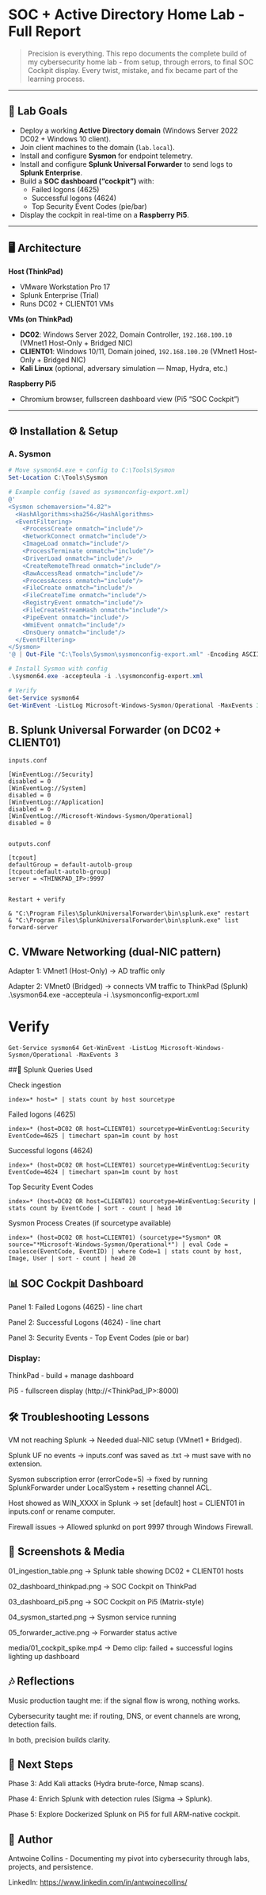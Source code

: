 # SOC + Active Directory Home Lab - Full Report

> Precision is everything. This repo documents the complete build of my cybersecurity home lab - from setup, through errors, to final SOC Cockpit display. Every twist, mistake, and fix became part of the learning process.

---

## 🎯 Lab Goals
- Deploy a working **Active Directory domain** (Windows Server 2022 DC02 + Windows 10 client).
- Join client machines to the domain (`lab.local`).
- Install and configure **Sysmon** for endpoint telemetry.
- Install and configure **Splunk Universal Forwarder** to send logs to **Splunk Enterprise**.
- Build a **SOC dashboard (“cockpit”)** with:
  - Failed logons (4625)
  - Successful logons (4624)
  - Top Security Event Codes (pie/bar)
- Display the cockpit in real-time on a **Raspberry Pi5**.

---

## 🖥️ Architecture

**Host (ThinkPad)**  
- VMware Workstation Pro 17  
- Splunk Enterprise (Trial)  
- Runs DC02 + CLIENT01 VMs  

**VMs (on ThinkPad)**  
- **DC02**: Windows Server 2022, Domain Controller, `192.168.100.10` (VMnet1 Host-Only + Bridged NIC)  
- **CLIENT01**: Windows 10/11, Domain joined, `192.168.100.20` (VMnet1 Host-Only + Bridged NIC)  
- **Kali Linux** (optional, adversary simulation — Nmap, Hydra, etc.)  

**Raspberry Pi5**  
- Chromium browser, fullscreen dashboard view (Pi5 “SOC Cockpit”)  

---

## ⚙️ Installation & Setup

### A. Sysmon
```powershell
# Move sysmon64.exe + config to C:\Tools\Sysmon
Set-Location C:\Tools\Sysmon

# Example config (saved as sysmonconfig-export.xml)
@'
<Sysmon schemaversion="4.82">
  <HashAlgorithms>sha256</HashAlgorithms>
  <EventFiltering>
    <ProcessCreate onmatch="include"/>
    <NetworkConnect onmatch="include"/>
    <ImageLoad onmatch="include"/>
    <ProcessTerminate onmatch="include"/>
    <DriverLoad onmatch="include"/>
    <CreateRemoteThread onmatch="include"/>
    <RawAccessRead onmatch="include"/>
    <ProcessAccess onmatch="include"/>
    <FileCreate onmatch="include"/>
    <FileCreateTime onmatch="include"/>
    <RegistryEvent onmatch="include"/>
    <FileCreateStreamHash onmatch="include"/>
    <PipeEvent onmatch="include"/>
    <WmiEvent onmatch="include"/>
    <DnsQuery onmatch="include"/>
  </EventFiltering>
</Sysmon>
'@ | Out-File "C:\Tools\Sysmon\sysmonconfig-export.xml" -Encoding ASCII

# Install Sysmon with config
.\sysmon64.exe -accepteula -i .\sysmonconfig-export.xml

# Verify
Get-Service sysmon64
Get-WinEvent -ListLog Microsoft-Windows-Sysmon/Operational -MaxEvents 3
```

## B. Splunk Universal Forwarder (on DC02 + CLIENT01)
```
inputs.conf

[WinEventLog://Security]
disabled = 0
[WinEventLog://System]
disabled = 0
[WinEventLog://Application]
disabled = 0
[WinEventLog://Microsoft-Windows-Sysmon/Operational]
disabled = 0


outputs.conf

[tcpout]
defaultGroup = default-autolb-group
[tcpout:default-autolb-group]
server = <THINKPAD_IP>:9997


Restart + verify

& "C:\Program Files\SplunkUniversalForwarder\bin\splunk.exe" restart
& "C:\Program Files\SplunkUniversalForwarder\bin\splunk.exe" list forward-server
```
## C. VMware Networking (dual-NIC pattern)

Adapter 1: VMnet1 (Host-Only) → AD traffic only

Adapter 2: VMnet0 (Bridged) → connects VM traffic to ThinkPad (Splunk)
.\sysmon64.exe -accepteula -i .\sysmonconfig-export.xml

# Verify
``Get-Service sysmon64
Get-WinEvent -ListLog Microsoft-Windows-Sysmon/Operational -MaxEvents 3``

##🔎 Splunk Queries Used

Check ingestion

``index=* host=* | stats count by host sourcetype``


Failed logons (4625)

``index=* (host=DC02 OR host=CLIENT01) sourcetype=WinEventLog:Security EventCode=4625
| timechart span=1m count by host``


Successful logons (4624)

``index=* (host=DC02 OR host=CLIENT01) sourcetype=WinEventLog:Security EventCode=4624
| timechart span=1m count by host``


Top Security Event Codes

``index=* (host=DC02 OR host=CLIENT01) sourcetype=WinEventLog:Security
| stats count by EventCode
| sort - count | head 10``


Sysmon Process Creates (if sourcetype available)

``index=* (host=DC02 OR host=CLIENT01) (sourcetype=*Sysmon* OR source="*Microsoft-Windows-Sysmon/Operational*")
| eval Code = coalesce(EventCode, EventID)
| where Code=1
| stats count by host, Image, User
| sort - count | head 20``

## 📊 SOC Cockpit Dashboard

Panel 1: Failed Logons (4625) - line chart

Panel 2: Successful Logons (4624) - line chart

Panel 3: Security Events - Top Event Codes (pie or bar)

### Display:

ThinkPad - build + manage dashboard

Pi5 - fullscreen display (http://<ThinkPad_IP>:8000)

## 🛠️ Troubleshooting Lessons

VM not reaching Splunk → Needed dual-NIC setup (VMnet1 + Bridged).

Splunk UF no events → inputs.conf was saved as .txt → must save with no extension.

Sysmon subscription error (errorCode=5) → fixed by running SplunkForwarder under LocalSystem + resetting channel ACL.

Host showed as WIN_XXXX in Splunk → set [default] host = CLIENT01 in inputs.conf or rename computer.

Firewall issues → Allowed splunkd on port 9997 through Windows Firewall.

## 📸 Screenshots & Media

01_ingestion_table.png → Splunk table showing DC02 + CLIENT01 hosts

02_dashboard_thinkpad.png → SOC Cockpit on ThinkPad

03_dashboard_pi5.png → SOC Cockpit on Pi5 (Matrix-style)

04_sysmon_started.png → Sysmon service running

05_forwarder_active.png → Forwarder status active

media/01_cockpit_spike.mp4 → Demo clip: failed + successful logins lighting up dashboard

## 🎶 Reflections

Music production taught me: if the signal flow is wrong, nothing works.

Cybersecurity taught me: if routing, DNS, or event channels are wrong, detection fails.

In both, precision builds clarity.

## 🚀 Next Steps

Phase 3: Add Kali attacks (Hydra brute-force, Nmap scans).

Phase 4: Enrich Splunk with detection rules (Sigma → Splunk).

Phase 5: Explore Dockerized Splunk on Pi5 for full ARM-native cockpit.

## 📖 Author

Antwoine Collins - Documenting my pivot into cybersecurity through labs, projects, and persistence.

LinkedIn: https://www.linkedin.com/in/antwoinecollins/

